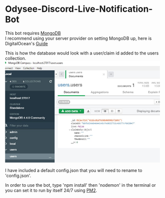 # Odysee-Discord-Live-Notification-Bot

This bot requires [MongoDB](https://docs.mongodb.com/manual/administration/install-community/)  
I recommend using your server provider on setting MongoDB up, here is DigitalOcean's [Guide](https://www.digitalocean.com/community/tutorials/how-to-install-mongodb-on-ubuntu-18-04-source)  

This is how the database would look with a user/claim id added to the users collection.  
![users collection](mongodb.jpg)

I have included a default config.json that you will need to rename to 'config.json'.

In order to use the bot, type 'npm install' then 'nodemon' in the terminal or you can set it to run by itself 24/7 using [PM2](https://www.npmjs.com/package/pm2).